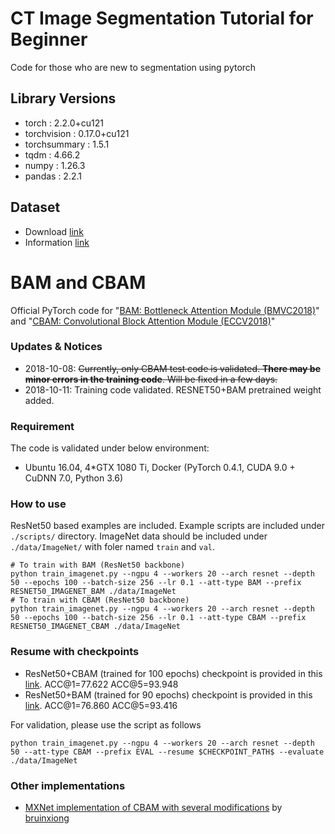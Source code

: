 # CT Image Segmentation Tutorial for Beginner
Code for those who are new to segmentation using pytorch

## Library Versions
- torch : 2.2.0+cu121
- torchvision : 0.17.0+cu121
- torchsummary : 1.5.1
- tqdm : 4.66.2
- numpy : 1.26.3
- pandas : 2.2.1

## Dataset
- Download [link](https://zenodo.org/records/7860267)
- Information [link](https://flare22.grand-challenge.org/)



# BAM and CBAM
Official PyTorch code for "[BAM: Bottleneck Attention Module (BMVC2018)](http://bmvc2018.org/contents/papers/0092.pdf)" and "[CBAM: Convolutional Block Attention Module (ECCV2018)](http://openaccess.thecvf.com/content_ECCV_2018/html/Sanghyun_Woo_Convolutional_Block_Attention_ECCV_2018_paper.html)"

### Updates & Notices
- 2018-10-08: ~~Currently, only CBAM test code is validated. **There may be minor errors in the training code**. Will be fixed in a few days.~~
- 2018-10-11: Training code validated. RESNET50+BAM pretrained weight added.

### Requirement

The code is validated under below environment:
- Ubuntu 16.04, 4*GTX 1080 Ti, Docker (PyTorch 0.4.1, CUDA 9.0 + CuDNN 7.0, Python 3.6)

### How to use

ResNet50 based examples are included. Example scripts are included under ```./scripts/``` directory.
ImageNet data should be included under ```./data/ImageNet/``` with foler named ```train``` and ```val```.

```
# To train with BAM (ResNet50 backbone)
python train_imagenet.py --ngpu 4 --workers 20 --arch resnet --depth 50 --epochs 100 --batch-size 256 --lr 0.1 --att-type BAM --prefix RESNET50_IMAGENET_BAM ./data/ImageNet
# To train with CBAM (ResNet50 backbone)
python train_imagenet.py --ngpu 4 --workers 20 --arch resnet --depth 50 --epochs 100 --batch-size 256 --lr 0.1 --att-type CBAM --prefix RESNET50_IMAGENET_CBAM ./data/ImageNet
```

### Resume with checkpoints

- ResNet50+CBAM (trained for 100 epochs) checkpoint is provided in this [link](https://drive.google.com/file/d/1mvAVvhLR_2XY_bPYxh-SEz4vDmGzSArO/view?usp=sharing). ACC@1=77.622 ACC@5=93.948
- ResNet50+BAM (trained for 90 epochs) checkpoint is provided in this [link](https://drive.google.com/file/d/1auVf70gfL0ol40bvaX5rlbpn9cKIxhAL/view?usp=sharing). ACC@1=76.860 ACC@5=93.416

For validation, please use the script as follows
```
python train_imagenet.py --ngpu 4 --workers 20 --arch resnet --depth 50 --att-type CBAM --prefix EVAL --resume $CHECKPOINT_PATH$ --evaluate ./data/ImageNet
```

### Other implementations

- [MXNet implementation of CBAM with several modifications](https://github.com/bruinxiong/Modified-CBAMnet.mxnet) by [bruinxiong](https://github.com/bruinxiong)
